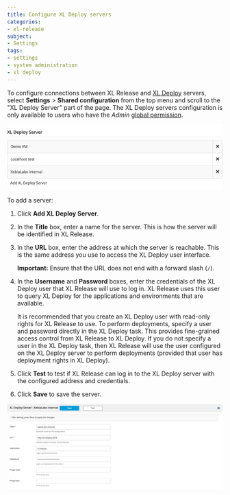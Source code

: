 ```yaml
---
title: Configure XL Deploy servers
categories:
- xl-release
subject:
- Settings
tags:
- settings
- system administration
- xl deploy
---
```


To configure connections between XL Release and [XL Deploy](/xl-deploy/) servers, select **Settings** > **Shared configuration** from the top menu and scroll to the "XL Deploy Server" part of the page. The XL Deploy servers configuration is only available to users who have the *Admin* [global permission](/xl-release/how-to/configure-permissions.html).

![XL Deploy Servers](../images/xl-deploy-servers.png)

To add a server:

1. Click **Add XL Deploy Server**.
2. In the **Title** box, enter a name for the server. This is how the server will be identified in XL Release.
3. In the **URL** box, enter the address at which the server is reachable. This is the same address you use to access the XL Deploy user interface.

    **Important:** Ensure that the URL does not end with a forward slash (`/`).

4. In the **Username** and **Password** boxes, enter the credentials of the XL Deploy user that XL Release will use to log in. XL Release uses this user to query XL Deploy for the applications and environments that are available.

    It is recommended that you create an XL Deploy user with read-only rights for XL Release to use. To perform deployments, specify a user and password directly in the XL Deploy task. This provides fine-grained access control from XL Release to XL Deploy. If you do not specify a user in the XL Deploy task, then XL Release will use the user configured on the XL Deploy server to perform deployments (provided that user has deployment rights in XL Deploy).

5. Click **Test** to test if XL Release can log in to the XL Deploy server with the configured address and credentials.
6. Click **Save** to save the server.

![XL Deploy Server Configuration](../images/xl-deploy-server-details.png)
